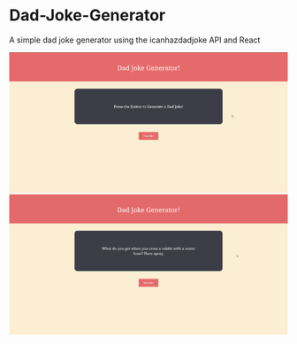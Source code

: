 # Dad-Joke-Generator
A simple dad joke generator using the icanhazdadjoke API and React

![Alt text](/screenshots/preview.png?raw=true "Preview")
![Alt text](/screenshots/jokehahaha.png?raw=true "Joke")
